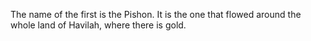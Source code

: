 The name of the first is the Pishon. It is the one that flowed around the whole land of Havilah, where there is gold.
